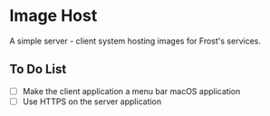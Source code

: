 # Image Host
A simple server - client system hosting images for Frost's services.



## To Do List

- [ ] Make the client application a menu bar macOS application
- [ ] Use HTTPS on the server application
